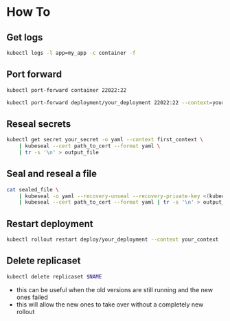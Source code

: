 # How To

## Get logs
```bash
kubectl logs -l app=my_app -c container -f
```

## Port forward
```bash
kubectl port-forward container 22022:22

kubectl port-forward deployment/your_deployment 22022:22 --context=your_k8s_context
```

## Reseal secrets
```bash
kubectl get secret your_secret -o yaml --context first_context \
	| kubeseal --cert path_to_cert --format yaml \
	| tr -s '\n' > output_file
```

## Seal and reseal a file
```bash
cat sealed_file \
	| kubeseal -o yaml --recovery-unseal --recovery-private-key <(kubectl get secret -n kube-system sealed-secrets-key -o yaml --context your_context) \
	| kubeseal --cert path_to_cert --format yaml | tr -s '\n' > output_file
```

## Restart deployment
```bash
kubectl rollout restart deploy/your_deployment --context your_context
```

## Delete replicaset
```bash
kubectl delete replicaset $NAME
```
- this can be useful when the old versions are still running and the new ones failed
- this will allow the new ones to take over without a completely new rollout
